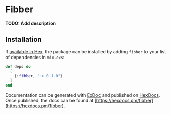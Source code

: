 # Fibber

**TODO: Add description**

## Installation

If [available in Hex](https://hex.pm/docs/publish), the package can be installed
by adding `fibber` to your list of dependencies in `mix.exs`:

```elixir
def deps do
  [
    {:fibber, "~> 0.1.0"}
  ]
end
```

Documentation can be generated with [ExDoc](https://github.com/elixir-lang/ex_doc)
and published on [HexDocs](https://hexdocs.pm). Once published, the docs can
be found at [https://hexdocs.pm/fibber](https://hexdocs.pm/fibber).

